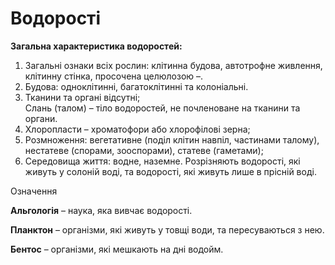 # Водорості

**Загальна характеристика водоростей:**
<ol>
<li><span class="p1">Загальні ознаки всіх рослин:</span> клітинна будова, автотрофне живлення, клітинну стінка, просочена целюлозою –.</li>
<li><span class="p1">Будова:</span> одноклітинні, багатоклітинні та колоніальні.</li>

<li>Тканини та органі відсутні;<br>
    <span class="p1">Слань (талом)</span> – тіло водоростей, не почленоване на тканини та органи.</li>
<li>Хлоропласти – хроматофори або хлорофілові зерна;</li>

<li><span class="p1">Розмноження:</span> вегетативне (поділ клітин навпіл, частинами талому), нестатеве (спорами, зооспорами), статеве (гаметами);</li>

<li><span class="p1">Середовища життя:</span> водне, наземне. Розрізняють водорості, які живуть у солоній воді, та водорості, які живуть лише в прісній воді.</li>
</ol>

<div class="eoz-wrap">
<span class="eoz">Означення</span>
<div class="eoz-text">
<p><b>Альгологiя</b> – наука, яка вивчає водоростi.</p>
<p><b>Планктон</b> – органiзми, якi живуть у товщi води, та пересуваються з нею.</p>
<b>Бентос</b> – органiзми, якi мешкають на днi водойм.
</div>
</div>